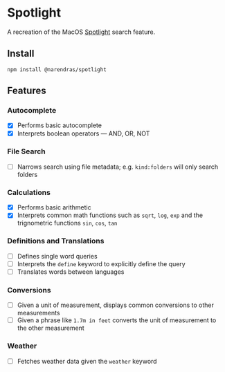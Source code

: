 # Spotlight

A recreation of the MacOS [Spotlight](https://support.apple.com/en-us/HT204014) search feature.

## Install

```
npm install @narendras/spotlight
```

## Features

### Autocomplete

- [X] Performs basic autocomplete
- [X] Interprets boolean operators &mdash; AND, OR, NOT

### File Search

- [ ] Narrows search using file metadata; e.g. `kind:folders` will only search folders

### Calculations

- [X] Performs basic arithmetic
- [X] Interprets common math functions such as `sqrt`, `log`, `exp` and the trignometric functions `sin`, `cos`, `tan`

### Definitions and Translations

- [ ] Defines single word queries
- [ ] Interprets the `define` keyword to explicitly define the query
- [ ] Translates words between languages

### Conversions

- [ ] Given a unit of measurement, displays common conversions to other measurements
- [ ] Given a phrase like `1.7m in feet` converts the unit of measurement to the other measurement

### Weather

- [ ] Fetches weather data given the `weather` keyword